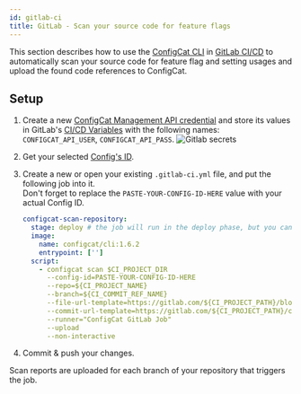 ```yaml
---
id: gitlab-ci
title: GitLab - Scan your source code for feature flags
---
```


This section describes how to use the [ConfigCat CLI](/docs/advanced/cli) in <a target="_blank" href="https://docs.gitlab.com/ee/ci/">GitLab CI/CD</a>
to automatically scan your source code for feature flag and setting usages and upload the found code references to ConfigCat.

## Setup

1. Create a new <a target="_blank" href="https://app.configcat.com/my-account/public-api-credentials">ConfigCat Management API credential</a> and store its values in GitLab's <a target="_blank" href="https://docs.gitlab.com/ee/ci/variables/">CI/CD Variables</a> with the following names: `CONFIGCAT_API_USER`, `CONFIGCAT_API_PASS`.
   <img className="bordered zoomable" src="/docs/assets/cli/scan/gl_secrets.png" alt="Gitlab secrets" />

2. Get your selected [Config's ID](/docs/advanced/code-references/overview#config-id).

3. Create a new or open your existing `.gitlab-ci.yml` file, and put the following job into it.  
   Don't forget to replace the `PASTE-YOUR-CONFIG-ID-HERE` value with your actual Config ID.

   ```yaml
   configcat-scan-repository:
     stage: deploy # the job will run in the deploy phase, but you can choose from any other phases you have
     image:
       name: configcat/cli:1.6.2
       entrypoint: ['']
     script:
       - configcat scan $CI_PROJECT_DIR
         --config-id=PASTE-YOUR-CONFIG-ID-HERE
         --repo=${CI_PROJECT_NAME}
         --branch=${CI_COMMIT_REF_NAME}
         --file-url-template=https://gitlab.com/${CI_PROJECT_PATH}/blob/{commitHash}/{filePath}#L{lineNumber}
         --commit-url-template=https://gitlab.com/${CI_PROJECT_PATH}/commit/{commitHash}
         --runner="ConfigCat GitLab Job"
         --upload
         --non-interactive
   ```

4. Commit & push your changes.

Scan reports are uploaded for each branch of your repository that triggers the job.
